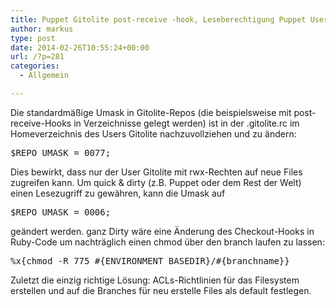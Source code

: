 ```yaml
---
title: Puppet Gitolite post-receive -hook, Leseberechtigung Puppet User
author: markus
type: post
date: 2014-02-26T10:55:24+00:00
url: /?p=281
categories:
  - Allgemein

---
```

Die standardmäßige Umask in Gitolite-Repos (die beispielsweise mit post-receive-Hooks in Verzeichnisse gelegt werden) ist in der .gitolite.rc im Homeverzeichnis des Users Gitolite nachzuvollziehen und zu ändern: 

<pre>$REPO_UMASK = 0077;</pre>

Dies bewirkt, dass nur der User Gitolite mit rwx-Rechten auf neue Files zugreifen kann. Um quick & dirty (z.B. Puppet oder dem Rest der Welt) einen Lesezugriff zu gewähren, kann die Umask auf 

<pre>$REPO_UMASK = 0006;</pre>

geändert werden. ganz Dirty wäre eine Änderung des Checkout-Hooks in Ruby-Code um nachträglich einen chmod über den branch laufen zu lassen: 

<pre>%x{chmod -R 775 #{ENVIRONMENT_BASEDIR}/#{branchname}}</pre>

Zuletzt die einzig richtige Lösung: ACLs-Richtlinien für das Filesystem erstellen und auf die Branches für neu erstelle Files als default festlegen.
